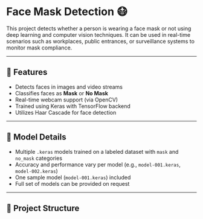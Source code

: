 # Face Mask Detection 😷

This project detects whether a person is wearing a face mask or not using deep learning and computer vision techniques. It can be used in real-time scenarios such as workplaces, public entrances, or surveillance systems to monitor mask compliance.

---

## 📌 Features

- Detects faces in images and video streams
- Classifies faces as **Mask** or **No Mask**
- Real-time webcam support (via OpenCV)
- Trained using Keras with TensorFlow backend
- Utilizes Haar Cascade for face detection

---

## 🧠 Model Details

- Multiple `.keras` models trained on a labeled dataset with `mask` and `no_mask` categories
- Accuracy and performance vary per model (e.g., `model-001.keras`, `model-002.keras`)
- One sample model (`model-001.keras`) included
- Full set of models can be provided on request

---

## 📂 Project Structure

